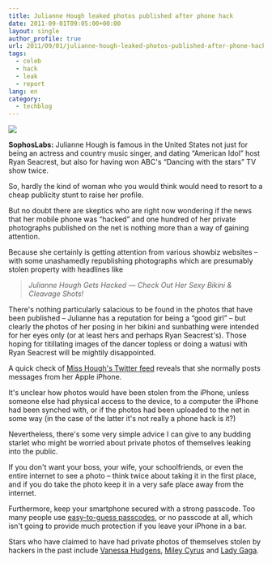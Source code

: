 ```yaml
---
title: Julianne Hough leaked photos published after phone hack
date: 2011-09-01T09:05:00+00:00
layout: single
author_profile: true
url: 2011/09/01/julianne-hough-leaked-photos-published-after-phone-hack/
tags:
  - celeb
  - hack
  - leak
  - report
lang: en
category: 
  - techblog
---
```

[![](http://2.bp.blogspot.com/-_MI9uGtPR2A/Tl9DXbTX_0I/AAAAAAAAEAg/Hm3jseDnWf0/s320/julianne-hough-5.jpg)](http://2.bp.blogspot.com/-_MI9uGtPR2A/Tl9DXbTX_0I/AAAAAAAAEAg/Hm3jseDnWf0/s1600/julianne-hough-5.jpg)

**SophosLabs:** Julianne Hough is famous in the United States not just for being an actress and country music singer, and dating “American Idol” host Ryan Seacrest, but also for having won ABC's “Dancing with the stars” TV show twice.

So, hardly the kind of woman who you would think would need to resort to a cheap publicity stunt to raise her profile.

But no doubt there are skeptics who are right now wondering if the news that her mobile phone was “hacked” and one hundred of her private photographs published on the net is nothing more than a way of gaining attention.

Because she certainly is getting attention from various showbiz websites – with some unashamedly republishing photographs which are presumably stolen property with headlines like

> _Julianne Hough Gets Hacked — Check Out Her Sexy Bikini & Cleavage Shots!_

There's nothing particularly salacious to be found in the photos that have been published – Julianne has a reputation for being a “good girl” – but clearly the photos of her posing in her bikini and sunbathing were intended for her eyes only (or at least hers and perhaps Ryan Seacrest's). Those hoping for titillating images of the dancer topless or doing a watusi with Ryan Seacrest will be mightily disappointed.

A quick check of [Miss Hough's Twitter feed](http://twitter.com/#!/JULIANNEHOUGH) reveals that she normally posts messages from her Apple iPhone.

It's unclear how photos would have been stolen from the iPhone, unless someone else had physical access to the device, to a computer the iPhone had been synched with, or if the photos had been uploaded to the net in some way (in the case of the latter it's not really a phone hack is it?)

Nevertheless, there's some very simple advice I can give to any budding starlet who might be worried about private photos of themselves leaking into the public.

If you don't want your boss, your wife, your schoolfriends, or even the entire internet to see a photo – think twice about taking it in the first place, and if you do take the photo keep it in a very safe place away from the internet.

Furthermore, keep your smartphone secured with a strong passcode. Too many people use [easy-to-guess passcodes](http://nakedsecurity.sophos.com/2011/06/14/the-top-10-passcodes-you-should-never-use-on-your-iphone/), or no passcode at all, which isn't going to provide much protection if you leave your iPhone in a bar.

Stars who have claimed to have had private photos of themselves stolen by hackers in the past include [Vanessa Hudgens](http://nakedsecurity.sophos.com/2011/03/17/vanessa-hudgens-fbi-nude-photo-hack/), [Miley Cyrus](http://nakedsecurity.sophos.com/2008/10/21/miley-cyrus-hacker-gets-a-visit-from-the-fbi/) and [Lady Gaga](http://nakedsecurity.sophos.com/2010/12/02/hackers-break-into-lady-gagas-computer/).